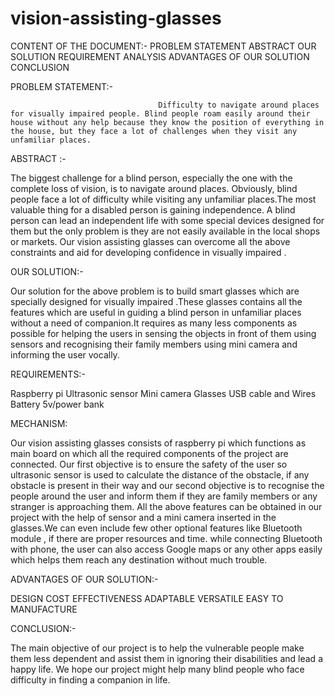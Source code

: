 # vision-assisting-glasses

CONTENT OF THE DOCUMENT:-
PROBLEM STATEMENT
ABSTRACT
OUR SOLUTION
REQUIREMENT ANALYSIS
ADVANTAGES OF OUR SOLUTION
CONCLUSION

PROBLEM STATEMENT:-

                                     Difficulty to navigate around places for visually impaired people. Blind people roam easily around their house without any help because they know the position of everything in the house, but they face a lot of challenges when they visit any unfamiliar places.

ABSTRACT :-

The biggest challenge for a blind person, especially the one with the complete loss of vision, is to navigate around places. Obviously, blind people face a lot of difficulty while visiting any unfamiliar places.The most valuable thing for a disabled person is gaining independence. A blind person can lead an independent life with some special devices designed for them but the only problem is they are not easily available in the local shops or markets. Our vision assisting glasses can overcome all the above constraints and aid for developing confidence in visually impaired .

 OUR SOLUTION:-

Our solution for the above problem is to build smart glasses which are specially designed for visually impaired .These glasses contains all the features which are useful in guiding a blind person in unfamiliar places without a need of companion.It requires as many less components as   possible for helping the users in sensing the objects in front of them using sensors and recognising their family members using mini camera and informing the user vocally.

REQUIREMENTS:-

Raspberry pi
Ultrasonic sensor
Mini camera
Glasses
USB cable and Wires
Battery 5v/power bank

MECHANISM:

Our vision assisting glasses consists of raspberry pi which functions as main board on which all the required components of the project are connected. Our first objective is to ensure the safety of the user so ultrasonic sensor is used to calculate the distance of the obstacle, if any obstacle is present in their way and our second objective is to recognise the people around the user and inform them if they are family members or any stranger is approaching them.  All the above   features can be obtained in our project with the help of sensor and a mini camera inserted in the glasses.We can even include few other optional features like Bluetooth module , if there are proper resources and time. while connecting Bluetooth with phone, the user can also access Google maps or any other apps easily which helps them reach any destination without much trouble.

ADVANTAGES OF OUR SOLUTION:-

DESIGN
COST EFFECTIVENESS
ADAPTABLE
VERSATILE
EASY TO MANUFACTURE

CONCLUSION:-

The main objective of our project is to help the vulnerable people make them less dependent and assist them in ignoring their disabilities and lead a happy life.
We hope our project might help many blind people who face difficulty in finding a companion in life.





